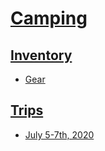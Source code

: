 # [Camping](https://github.com/kevindurb/camping)

## [Inventory](./inventory)
- [Gear](./inventory/gear.md)

## [Trips](./trips)
- [July 5-7th, 2020](./trips/2020-07-05)
